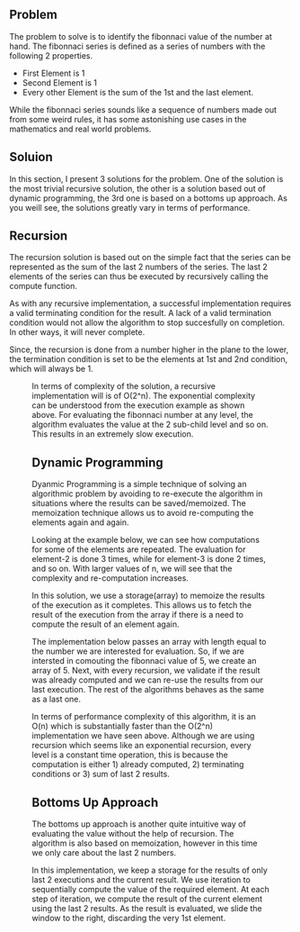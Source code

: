 ## Problem
The problem to solve is to identify the fibonnaci value of the number at hand. The fibonnaci series is defined as a series of numbers with the following 2 properties.

* First Element is 1
* Second Element is 1
* Every other Element is the sum of the 1st and the last element.

While the fibonnaci series sounds like a sequence of numbers made out from some weird rules, it has some astonishing use cases in the mathematics and real world problems.

## Soluion
In this section, I present 3 solutions for the problem. One of the solution is the most trivial recursive solution, the other is a solution based out of dynamic programming, the 3rd one is based on a bottoms up approach. As you weill see, the solutions greatly vary in terms of performance.

## Recursion
The recursion solution is based out on the simple fact that the series can be represented as the sum of the last 2 numbers of the series. The last 2 elements of the series can thus be executed by recursively calling the compute function.

As with any recursive implementation, a successful implementation requires a valid terminating condition for the result. A lack of a valid termination condition would not allow the algorithm to stop succesfully on completion. In other ways, it will never complete.

Since, the recursion is done from a number higher in the plane to the lower, the termination condition is set to be the elements at 1st and 2nd condition, which will always be 1.

<Figure>

In terms of complexity of the solution, a recursive implementation will is of O(2^n). The exponential complexity can be understood from the execution example as shown above. For evaluating the fibonnaci number at any level, the algorithm evaluates the value at the 2 sub-child level and so on. This results in an extremely slow execution.

## Dynamic Programming
Dyanmic Programming is a simple technique of solving an algorithmic problem by avoiding to re-execute the algorithm in situations where the results can be saved/memoized. The memoization technique allows us to avoid re-computing the elements again and again.

Looking at the example below, we can see how computations for some of the elements are repeated. The evaluation for element-2 is done 3 times, while for element-3 is done 2 times, and so on. With larger values of n, we will see that the complexity and re-computation increases.

In this solution, we use a storage(array) to memoize the results of the execution as it completes. This allows us to fetch the result of the execution from the array if there is a need to compute the result of an element again.

The implementation below passes an array with length equal to the number we are interested for evaluation. So, if we are intersted in comouting the fibonnaci value of 5, we create an array of 5. Next, with every recursion, we validate if the result was already computed and we can re-use the results from our last execution. The rest of the algorithms behaves as the same as a last one.

In terms of performance complexity of this algorithm, it is an O(n) which is substantially faster than the O(2^n) implementation we have seen above. Although we are using recursion which seems like an exponential recursion, every level is a constant time operation, this is because the computation is either 1) already computed, 2) terminating conditions or 3) sum of last 2 results.

## Bottoms Up Approach
The bottoms up approach is another quite intuitive way of evaluating the value without the help of recursion. The algorithm is also based on memoization, however in this time we only care about the last 2 numbers.

In this implementation, we keep a storage for the results of only last 2 executions and the current result. We use iteration to sequentially compute the value of the required element. At each step of iteration, we compute the result of the current element using the last 2 results. As the result is evaluated, we slide the window to the right, discarding the very 1st element.